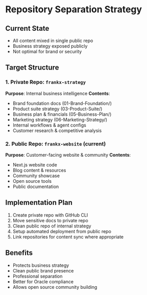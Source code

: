 # Repository Separation Strategy

## Current State
- All content mixed in single public repo
- Business strategy exposed publicly
- Not optimal for brand or security

## Target Structure

### 1. Private Repo: `frankx-strategy`
**Purpose**: Internal business intelligence
**Contents**:
- Brand foundation docs (01-Brand-Foundation/)  
- Product suite strategy (03-Product-Suite/)
- Business plan & financials (05-Business-Plan/)
- Marketing strategy (06-Marketing-Strategy/) 
- Internal workflows & agent configs
- Customer research & competitive analysis

### 2. Public Repo: `frankx-website` (current)
**Purpose**: Customer-facing website & community
**Contents**:
- Next.js website code
- Blog content & resources
- Community showcase
- Open source tools
- Public documentation

## Implementation Plan
1. Create private repo with GitHub CLI
2. Move sensitive docs to private repo
3. Clean public repo of internal strategy
4. Setup automated deployment from public repo
5. Link repositories for content sync where appropriate

## Benefits
- Protects business strategy
- Clean public brand presence  
- Professional separation
- Better for Oracle compliance
- Allows open source community building